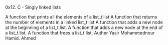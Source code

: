 0x12. C - Singly linked lists

A function that prints all the elements of a list_t list
A function that returns the number of elements in a linked list_t list
A function that adds a new node at the beginning of a list_t list.
A function that adds a new node at the end of a list_t list.
A function that frees a list_t list.
Auther
Yasir Mohammednour Hamid. Ahmed
